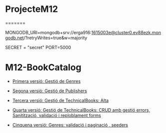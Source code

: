 # ProjecteM12
=======

MONGODB_URI=mongodb+srv://erga916:1615003e@cluster0.ev88ezk.mongodb.net/?retryWrites=true&w=majority

SECRET = "secret"
PORT=5000
# M12-BookCatalog

- [Primera versió: Gestió de Genres](https://github.com/rcervera/M12-BookCatalog/tree/5fffcdb0fb00d200797e3efef9b1e46363b52d84)

- [Segona versió: Gestió de Publishers](https://github.com/rcervera/M12-BookCatalog/tree/5735c05dc25907314d30b39d2014eb163f4cb20b)

- [Tercera versió: Gestió de TechnicalBooks: Alta](https://github.com/rcervera/M12-BookCatalog/tree/c7e4ba2bf9c5bb924fe3a67b50beb6eda1ba3862)

- [Quarta versió: Gestió de TechnicalBooks: CRUD amb gestió errors, Sanitització, validació i reploblament forms](https://github.com/rcervera/M12-BookCatalog/tree/4cd9e5bd3ef62a71e579b64962a718d470018486)

- [Cinquena versió: Genres: validació i paginació , seeders](https://github.com/rcervera/M12-BookCatalog)
